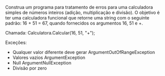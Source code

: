 Construa um programa para tratamento de erros para uma calculadora simples de números inteiros (adição, multiplicação e divisão). O objetivo é ter uma calculadora funcional que retorne uma string com o seguinte padrão: 16 + 51 = 67, quando fornecidos os argumentos 16, 51 e +.

Chamada: Calculatora.Calcular(16, 51, "+");

Exceções: 

- Qualquer valor diferente deve gerar ArgumentOutOfRangeException
- Valores vazios ArgumentException
- Null ArgumentNullException
- Divisão por zero
